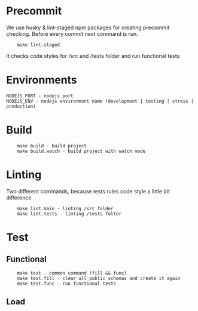 # Precommit
We use husky & lint-staged npm packages for creating precommit checking.
Before every commit next command is run.
```
    make lint.staged
```
It checks code styles for /src and /tests folder and run functional tests

# Environments
```
NODEJS_PORT - nodejs port
NODEJS_ENV - nodejs environment name (development | testing | stress | production)
```

# Build
```
    make build - build project
    make build.watch - build project with watch mode
```

# Linting
Two different commands, because tests rules code style a little bit difference
```
    make lint.main - linting /src folder
    make lint.tests - linting /tests folter
```

# Test
## Functional
```
    make test - common command (fill && func)
    make test.fill - clear all public schemas and create it again
    make test.func - run functional tests
```

## Load

